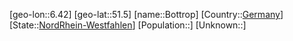 ﻿---
location: [51.5,6.42]
type: City
tags:
- geo/City


SpocWebEntityId: 29294
isDeleted: false
confidential: public

---
[geo-lon::6.42]
[geo-lat::51.5]
[name::Bottrop]
[Country::[Germany](geo/Continent/Europe/Germany.md)]
[State::[NordRhein-Westfahlen](NordRhein-Westfahlen)]
[Population::]
[Unknown::]

